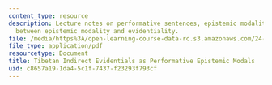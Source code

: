 ```yaml
---
content_type: resource
description: Lecture notes on performative sentences, epistemic modality, and connections
  between epistemic modality and evidentiality.
file: /media/https%3A/open-learning-course-data-rc.s3.amazonaws.com/24-910-topics-in-linguistics-theory-spring-2003/c8657a191da45c1f7437f23293f793cf_3_epistemicperformative.pdf
file_type: application/pdf
resourcetype: Document
title: Tibetan Indirect Evidentials as Performative Epistemic Modals
uid: c8657a19-1da4-5c1f-7437-f23293f793cf
---
```


